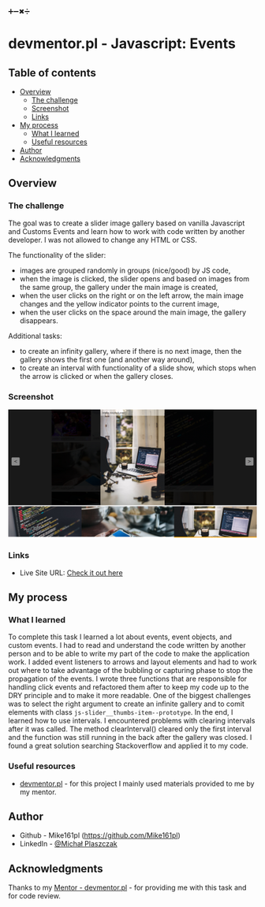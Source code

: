 ➕➖✖➗
# devmentor.pl - Javascript: Events

## Table of contents

-   [Overview](#overview)
    -   [The challenge](#the-challenge)
    -   [Screenshot](#screenshot)
    -   [Links](#links)
-   [My process](#my-process)
    -   [What I learned](#what-i-learned)
    -   [Useful resources](#useful-resources)
-   [Author](#author)
-   [Acknowledgments](#acknowledgments)

## Overview

### The challenge

The goal was to create a slider image gallery based on vanilla Javascript and Customs Events and learn how to work with code written by another developer. I was not allowed to change any HTML or CSS.

The functionality of the slider:

-   images are grouped randomly in groups (nice/good) by JS code,
-   when the image is clicked, the slider opens and based on images from the same group, the gallery under the main image is created,
-   when the user clicks on the right or on the left arrow, the main image changes and the yellow indicator points to the current image,
-   when the user clicks on the space around the main image, the gallery disappears.

Additional tasks:

-   to create an infinity gallery, where if there is no next image, then the gallery shows the first one (and another way around),
-   to create an interval with functionality of a slide show, which stops when the arrow is clicked or when the gallery closes.

### Screenshot

![](./assets/img/img1.png)

### Links

-   Live Site URL: [Check it out here]()

## My process

### What I learned

To complete this task I learned a lot about events, event objects, and custom events. I had to read and understand the code written by another person and to be able to write my part of the code to make the application work. I added event listeners to arrows and layout elements and had to work out where to take advantage of the bubbling or capturing phase to stop the propagation of the events. I wrote three functions that are responsible for handling click events and refactored them after to keep my code up to the DRY principle and to make it more readable. One of the biggest challenges was to select the right argument to create an infinite gallery and to comit elements with class `js-slider__thumbs-item--prototype`. In the end, I learned how to use intervals. I encountered problems with clearing intervals after it was called. The method clearInterval() cleared only the first interval and the function was still running in the back after the gallery was closed.  I found a great solution searching Stackoverflow and applied it to my code.

### Useful resources

-   [devmentor.pl](https://devmentor.pl/) - for this project I mainly used materials provided to me by my mentor.

## Author

-  Github - Mike161pl (https://github.com/Mike161pl)
-  LinkedIn - [@Michał Plaszczak](https://www.linkedin.com/in/michal-plaszczak/)

## Acknowledgments

Thanks to my [Mentor - devmentor.pl](https://devmentor.pl/) - for providing me with this task and for code review.
